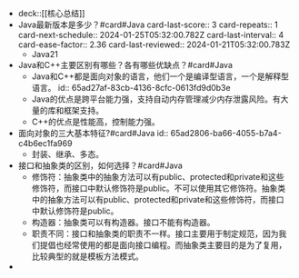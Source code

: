 - deck::[[核心总结]]
- Java最新版本是多少？#card#Java
  card-last-score:: 3
  card-repeats:: 1
  card-next-schedule:: 2024-01-25T05:32:00.782Z
  card-last-interval:: 4
  card-ease-factor:: 2.36
  card-last-reviewed:: 2024-01-21T05:32:00.783Z
	- Java21
- Java和C++主要区别有哪些？各有哪些优缺点？#card#Java
	- Java和C++都是面向对象的语言，他们一个是编译型语言，一个是解释型语言。
	  id:: 65ad27af-83cb-4136-8cfc-0613fd9d0b3e
	- Java的优点是跨平台能力强，支持自动内存管理减少内存泄露风险。有大量的库和框架支持。
	- C++的优点是性能高，控制能力强。
- 面向对象的三大基本特征?#card#Java
  id:: 65ad2806-ba66-4055-b7a4-c4b6ec1fa969
	- 封装、继承、多态。
- 接口和抽象类的区别，如何选择？#card#Java
	- 修饰符：抽象类中的抽象方法可以有public、protected和private和<defaiult>这些修饰符，而接口中默认修饰符是public。不可以使用其它修饰符。抽象类中的抽象方法可以有public、protected和private和<default>这些修饰符，而接口中默认修饰符是public。
	- 构造器：抽象类可以有构造器。接口不能有构造器。
	- 职责不同：接口和抽象类的职责不一样。接口主要用于制定规范，因为我们提倡也经常使用的都是面向接口编程。而抽象类主要目的是为了复用，比较典型的就是模板方法模式。
-